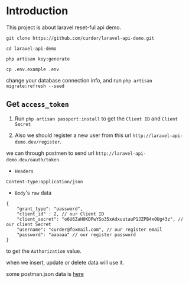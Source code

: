 # Introduction

This project is about laravel reset-ful api demo.

```
git clone https://github.com/curder/laravel-api-demo.git

cd laravel-api-demo

php artisan key:generate

cp .env.example .env
```
change your database connection info, and run `php artisan migrate:refresh --seed`

## Get `access_token`

1. Run `php artisan passport:install` to get the `Client ID` and `Client Secret`

2. Also we should register a new user from this url `http://laravel-api-demo.dev/register`.

we can through postmen to send url `http://laravel-api-demo.dev/oauth/token`.

- `Headers`

```
Content-Type:application/json
```

- `Body`'s `raw` data 

```
{
	"grant_type": "password",
	"client_id" : 2, // our Client ID
	"client_secret": "o6U6ZaH0KDPwYSo35xAdxuutauP1JZPB4xOUg43z", // our client Secret
	"username": "curder@foxmail.com", // our register email
	"password": "aaaaaa" // our register password
}
```
to get the `Authorization` value.

when we insert, update or delete data will use it.

some postman.json data is [here](database/Laravel-Api-Demo.postman_collection.json)
